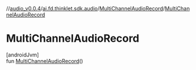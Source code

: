 //[audio_v0.0.4](../../../index.md)/[ai.fd.thinklet.sdk.audio](../index.md)/[MultiChannelAudioRecord](index.md)/[MultiChannelAudioRecord](-multi-channel-audio-record.md)

# MultiChannelAudioRecord

[androidJvm]\
fun [MultiChannelAudioRecord](-multi-channel-audio-record.md)()
